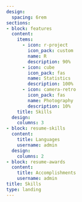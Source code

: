```yaml
---
design:
  spacing: 6rem
sections:
- block: features
  content:
    items:
      - icon: r-project
        icon_pack: custom
        name: R
        description: 90%
      - icon: cube
        icon_pack: fas
        name: Statistics
        description: 100%
      - icon: camera-retro
        icon_pack: fas
        name: Photography
        description: 10%
    title: Skills
  design:
    columns: 3
- block: resume-skills
  content:
    title: Languages
    username: admin
  design:
    columns: 2
- block: resume-awards
  content:
    title: Accomplishments
    username: admin
title: Skills
type: landing
---
```

